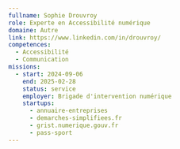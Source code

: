 ```yaml
---
fullname: Sophie Drouvroy
role: Experte en Accessibilité numérique
domaine: Autre
link: https://www.linkedin.com/in/drouvroy/
competences:
  - Accessibilité
  - Communication
missions:
  - start: 2024-09-06
    end: 2025-02-28
    status: service
    employer: Brigade d'intervention numérique
    startups:
      - annuaire-entreprises
      - demarches-simplifiees.fr
      - grist.numerique.gouv.fr
      - pass-sport
---
```

